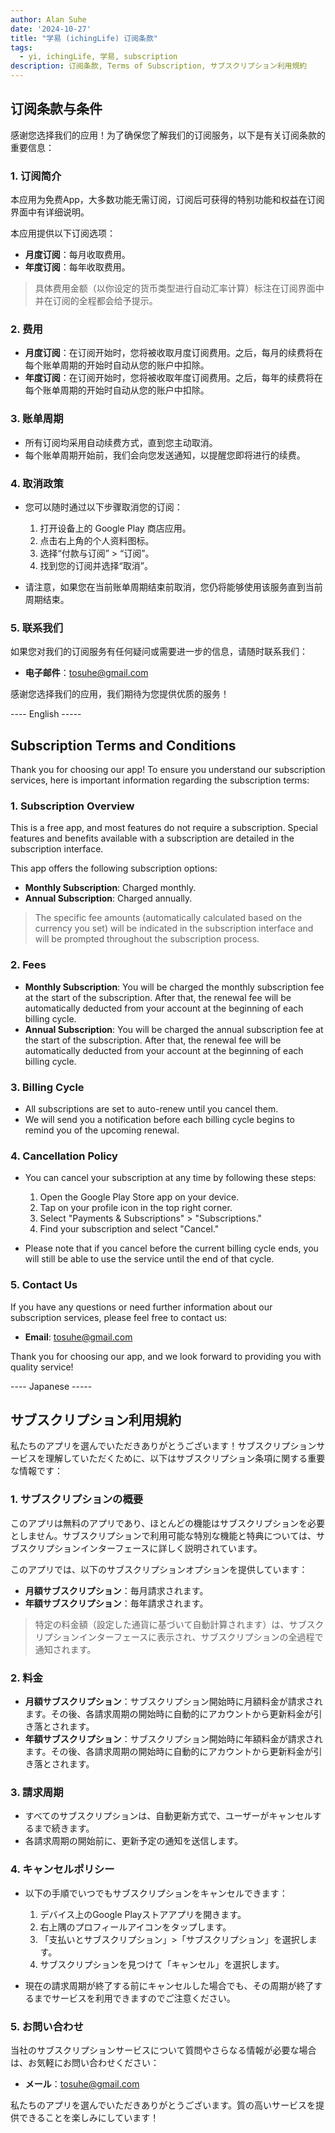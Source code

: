 ```yaml
---
author: Alan Suhe
date: '2024-10-27'
title: "学易 (ichingLife) 订阅条款"
tags:
  - yi, ichingLife, 学易, subscription
description: 订阅条款, Terms of Subscription, サブスクリプション利用規約
---
```


## 订阅条款与条件

感谢您选择我们的应用！为了确保您了解我们的订阅服务，以下是有关订阅条款的重要信息：

### 1. 订阅简介

本应用为免费App，大多数功能无需订阅，订阅后可获得的特别功能和权益在订阅界面中有详细说明。

本应用提供以下订阅选项：

- **月度订阅**：每月收取费用。
- **年度订阅**：每年收取费用。

> 具体费用金额（以你设定的货币类型进行自动汇率计算）标注在订阅界面中并在订阅的全程都会给予提示。

### 2. 费用

- **月度订阅**：在订阅开始时，您将被收取月度订阅费用。之后，每月的续费将在每个账单周期的开始时自动从您的账户中扣除。
- **年度订阅**：在订阅开始时，您将被收取年度订阅费用。之后，每年的续费将在每个账单周期的开始时自动从您的账户中扣除。

### 3. 账单周期

- 所有订阅均采用自动续费方式，直到您主动取消。
- 每个账单周期开始前，我们会向您发送通知，以提醒您即将进行的续费。

### 4. 取消政策

- 您可以随时通过以下步骤取消您的订阅：
  1. 打开设备上的 Google Play 商店应用。
  2. 点击右上角的个人资料图标。
  3. 选择“付款与订阅” > “订阅”。
  4. 找到您的订阅并选择“取消”。

- 请注意，如果您在当前账单周期结束前取消，您仍将能够使用该服务直到当前周期结束。

### 5. 联系我们

如果您对我们的订阅服务有任何疑问或需要进一步的信息，请随时联系我们：

- **电子邮件**：tosuhe@gmail.com

感谢您选择我们的应用，我们期待为您提供优质的服务！


---- English -----

## Subscription Terms and Conditions

Thank you for choosing our app! To ensure you understand our subscription services, here is important information regarding the subscription terms:

### 1. Subscription Overview

This is a free app, and most features do not require a subscription. Special features and benefits available with a subscription are detailed in the subscription interface.

This app offers the following subscription options:

- **Monthly Subscription**: Charged monthly.
- **Annual Subscription**: Charged annually.

> The specific fee amounts (automatically calculated based on the currency you set) will be indicated in the subscription interface and will be prompted throughout the subscription process.

### 2. Fees

- **Monthly Subscription**: You will be charged the monthly subscription fee at the start of the subscription. After that, the renewal fee will be automatically deducted from your account at the beginning of each billing cycle.
- **Annual Subscription**: You will be charged the annual subscription fee at the start of the subscription. After that, the renewal fee will be automatically deducted from your account at the beginning of each billing cycle.

### 3. Billing Cycle

- All subscriptions are set to auto-renew until you cancel them.
- We will send you a notification before each billing cycle begins to remind you of the upcoming renewal.

### 4. Cancellation Policy

- You can cancel your subscription at any time by following these steps:
  1. Open the Google Play Store app on your device.
  2. Tap on your profile icon in the top right corner.
  3. Select "Payments & Subscriptions" > "Subscriptions."
  4. Find your subscription and select "Cancel."

- Please note that if you cancel before the current billing cycle ends, you will still be able to use the service until the end of that cycle.

### 5. Contact Us

If you have any questions or need further information about our subscription services, please feel free to contact us:

- **Email**: tosuhe@gmail.com

Thank you for choosing our app, and we look forward to providing you with quality service!

---- Japanese -----

## サブスクリプション利用規約

私たちのアプリを選んでいただきありがとうございます！サブスクリプションサービスを理解していただくために、以下はサブスクリプション条項に関する重要な情報です：

### 1. サブスクリプションの概要

このアプリは無料のアプリであり、ほとんどの機能はサブスクリプションを必要としません。サブスクリプションで利用可能な特別な機能と特典については、サブスクリプションインターフェースに詳しく説明されています。

このアプリでは、以下のサブスクリプションオプションを提供しています：

- **月額サブスクリプション**：毎月請求されます。
- **年額サブスクリプション**：毎年請求されます。

> 特定の料金額（設定した通貨に基づいて自動計算されます）は、サブスクリプションインターフェースに表示され、サブスクリプションの全過程で通知されます。

### 2. 料金

- **月額サブスクリプション**：サブスクリプション開始時に月額料金が請求されます。その後、各請求周期の開始時に自動的にアカウントから更新料金が引き落とされます。
- **年額サブスクリプション**：サブスクリプション開始時に年額料金が請求されます。その後、各請求周期の開始時に自動的にアカウントから更新料金が引き落とされます。

### 3. 請求周期

- すべてのサブスクリプションは、自動更新方式で、ユーザーがキャンセルするまで続きます。
- 各請求周期の開始前に、更新予定の通知を送信します。

### 4. キャンセルポリシー

- 以下の手順でいつでもサブスクリプションをキャンセルできます：
  1. デバイス上のGoogle Playストアアプリを開きます。
  2. 右上隅のプロフィールアイコンをタップします。
  3. 「支払いとサブスクリプション」>「サブスクリプション」を選択します。
  4. サブスクリプションを見つけて「キャンセル」を選択します。

- 現在の請求周期が終了する前にキャンセルした場合でも、その周期が終了するまでサービスを利用できますのでご注意ください。

### 5. お問い合わせ

当社のサブスクリプションサービスについて質問やさらなる情報が必要な場合は、お気軽にお問い合わせください：

- **メール**：tosuhe@gmail.com

私たちのアプリを選んでいただきありがとうございます。質の高いサービスを提供できることを楽しみにしています！
